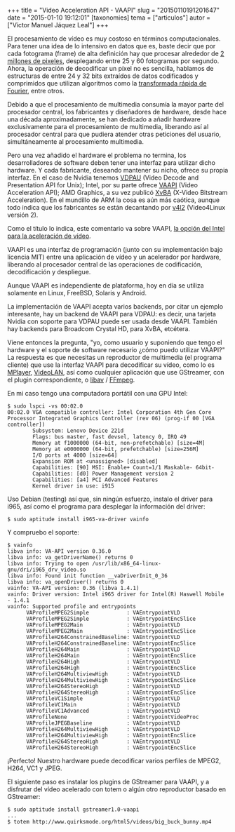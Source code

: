 +++
title = "Video Acceleration API - VAAPI"
slug = "20150110191201647"
date = "2015-01-10 19:12:01"
[taxonomies]
tema = ["articulos"]
autor = ["Víctor Manuel Jáquez Leal"]
+++

El procesamiento de vídeo es muy costoso en términos computacionales.
Para tener una idea de lo intensivo en datos que es, baste decir que por
cada fotograma (frame) de alta definición hay que procesar alrededor de
<a href="https://en.wikipedia.org/wiki/High-definition_video"
class="reference external">2 millones de pixeles</a>, desplegando entre
25 y 60 fotogramas por segundo. Ahora, la operación de decodificar un
píxel no es sencilla, hablamos de estructuras de entre 24 y 32 bits
extraídos de datos codificados y comprimidos que utilizan algoritmos
como la <a href="https://en.wikipedia.org/wiki/Fast_Fourier_transform"
class="reference external">transformada rápida de Fourier</a>, entre
otros.

Debido a que el procesamiento de multimedia consumía la mayor parte del
procesador central, los fabricantes y diseñadores de hardware, desde
hace una década aproximadamente, se han dedicado a añadir hardware
exclusivamente para el procesamiento de multimedia, liberando así al
procesador central para que pudiera atender otras peticiones del
usuario, simultáneamente al procesamiento multimedia.

Pero una vez añadido el hardware el problema no termina, los
desarrolladores de software deben tener una interfaz para utilizar dicho
hardware. Y cada fabricante, deseando mantener su nicho, ofrece su
propia interfaz. En el caso de Nvidia tenemos
<a href="https://en.wikipedia.org/wiki/VDPAU"
class="reference external">VDPAU</a> (Video Decode and Presentation API
for Unix); Intel, por su parte ofrece
<a href="https://en.wikipedia.org/wiki/VAAPI"
class="reference external">VAAPI</a> (Video Acceleration API); AMD
Graphics, a su vez publicó
<a href="https://en.wikipedia.org/wiki/X-Video_Bitstream_Acceleration"
class="reference external">XvBA</a> (X-Video Bitstream Acceleration). En
el mundillo de ARM la cosa es aún más caótica, aunque todo indica que
los fabricantes se están decantando por
<a href="https://en.wikipedia.org/wiki/V4L2"
class="reference external">v4l2</a> (Video4Linux versión 2).

Como el título lo indica, este comentario va sobre VAAPI,
<a href="https://01.org/linuxgraphics/community/vaapi"
class="reference external">la opción del Intel para la aceleración de
vídeo</a>.

<!-- more -->
VAAPI es una interfaz de programación (junto con su implementación bajo
licencia MIT) entre una aplicación de vídeo y un acelerador por
hardware, liberando al procesador central de las operaciones de
codificación, decodificación y despliegue.

Aunque VAAPI es independiente de plataforma, hoy en día se utiliza
solamente en Linux, FreeBSD, Solaris y Android.

La implementación de VAAPI acepta varios backends, por citar un ejemplo
interesante, hay un backend de VAAPI para VDPAU: es decir, una tarjeta
Nvidia con soporte para VDPAU puede ser usada desde VAAPI. También hay
backends para Broadcom Crystal HD, para XvBA, etcétera.

Viene entonces la pregunta, "yo, como usuario y suponiendo que tengo el
hardware y el soporte de software necesario ¿cómo puedo utilizar VAAPI?"
La respuesta es que necesitas un reproductor de multimedia (el programa
cliente) que use la interfaz VAAPI para decodificar su vídeo, como lo es
<a href="http://www.mplayerhq.hu" class="reference external">MPlayer</a>,
<a href="http://www.videolan.org/"
class="reference external">VideoLAN</a>, así como cualquier aplicación
que use GStreamer, con el plugin correspondiente, o
<a href="libav.org" class="reference external">libav</a> /
<a href="ffmpeg.org" class="reference external">FFmpeg</a>.

En mi caso tengo una computadora portátil con una GPU Intel:

    $ sudo lspci -vs 00:02.0
    00:02.0 VGA compatible controller: Intel Corporation 4th Gen Core Processor Integrated Graphics Controller (rev 06) (prog-if 00 [VGA controller])
            Subsystem: Lenovo Device 221d
            Flags: bus master, fast devsel, latency 0, IRQ 49
            Memory at f1000000 (64-bit, non-prefetchable) [size=4M]
            Memory at e0000000 (64-bit, prefetchable) [size=256M]
            I/O ports at 4000 [size=64]
            Expansion ROM at <unassigned> [disabled]
            Capabilities: [90] MSI: Enable+ Count=1/1 Maskable- 64bit-
            Capabilities: [d0] Power Management version 2
            Capabilities: [a4] PCI Advanced Features
            Kernel driver in use: i915

Uso Debian (testing) así que, sin ningún esfuerzo, instalo el driver
para i965, así como el programa para desplegar la información del
driver:

    $ sudo aptitude install i965-va-driver vainfo

Y compruebo el soporte:

    $ vainfo
    libva info: VA-API version 0.36.0
    libva info: va_getDriverName() returns 0
    libva info: Trying to open /usr/lib/x86_64-linux-gnu/dri/i965_drv_video.so
    libva info: Found init function __vaDriverInit_0_36
    libva info: va_openDriver() returns 0
    vainfo: VA-API version: 0.36 (libva 1.4.1)
    vainfo: Driver version: Intel i965 driver for Intel(R) Haswell Mobile - 1.4.1
    vainfo: Supported profile and entrypoints
          VAProfileMPEG2Simple            : VAEntrypointVLD
          VAProfileMPEG2Simple            : VAEntrypointEncSlice
          VAProfileMPEG2Main              : VAEntrypointVLD
          VAProfileMPEG2Main              : VAEntrypointEncSlice
          VAProfileH264ConstrainedBaseline: VAEntrypointVLD
          VAProfileH264ConstrainedBaseline: VAEntrypointEncSlice
          VAProfileH264Main               : VAEntrypointVLD
          VAProfileH264Main               : VAEntrypointEncSlice
          VAProfileH264High               : VAEntrypointVLD
          VAProfileH264High               : VAEntrypointEncSlice
          VAProfileH264MultiviewHigh      : VAEntrypointVLD
          VAProfileH264MultiviewHigh      : VAEntrypointEncSlice
          VAProfileH264StereoHigh         : VAEntrypointVLD
          VAProfileH264StereoHigh         : VAEntrypointEncSlice
          VAProfileVC1Simple              : VAEntrypointVLD
          VAProfileVC1Main                : VAEntrypointVLD
          VAProfileVC1Advanced            : VAEntrypointVLD
          VAProfileNone                   : VAEntrypointVideoProc
          VAProfileJPEGBaseline           : VAEntrypointVLD
          VAProfileH264MultiviewHigh      : VAEntrypointVLD
          VAProfileH264MultiviewHigh      : VAEntrypointEncSlice
          VAProfileH264StereoHigh         : VAEntrypointVLD
          VAProfileH264StereoHigh         : VAEntrypointEncSlice

¡Perfecto! Nuestro hardware puede decodificar varios perfiles de MPEG2,
H264, VC1 y JPEG.

El siguiente paso es instalar los plugins de GStreamer para VAAPI, y a
disfrutar del vídeo acelerado con totem o algún otro reproductor basado
en GStreamer:

    $ sudo aptitude install gstreamer1.0-vaapi
    ...
    $ totem http://www.quirksmode.org/html5/videos/big_buck_bunny.mp4

